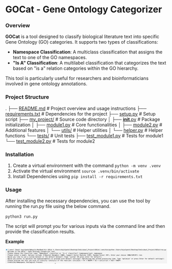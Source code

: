 # GOCat - Gene Ontology Categorizer

### Overview

**GOCat** is a tool designed to classify biological literature text into specific Gene Ontology (GO) categories. It supports two types of classifications:

* **Namespace Classification**: A multiclass classification that assigns the text to one of the GO namespaces.
* **"Is A" Classification**: A multilabel classification that categorizes the text based on "is a" relation categories within the GO hierarchy.

This tool is particularly useful for researchers and bioinformaticians involved in gene ontology annotations.

### Project Structure

.
├── [README.md](README.md)               # Project overview and usage instructions
├── [requirements.txt](requirements.txt) # Dependencies for the project
├── [setup.py](setup.py)                 # Setup script
├── [my_project/](my_project)            # Source code directory
│   ├── [__init__.py](my_project/__init__.py)         # Package initialization
│   ├── [module1.py](my_project/module1.py)          # Core functionalities
│   ├── [module2.py](my_project/module2.py)          # Additional features
│   └── [utils/](my_project/utils)                   # Helper utilities
│       └── [helper.py](my_project/utils/helper.py)  # Helper functions
└── [tests/](tests)                     # Unit tests
    ├── [test_module1.py](tests/test_module1.py)     # Tests for module1
    └── [test_module2.py](tests/test_module2.py)     # Tests for module2


### Installation

1. Create a virtual environment with the command
`python -m venv .venv`
2. Activate the virtual environment
`source .venv/bin/activate`
3. Install Dependencies using 
`pip install -r requirements.txt`

### Usage

After installing the necessary dependencies, you can use the tool by running the run.py file using the below command.

`python3 run.py`

 The script will prompt you for various inputs via the command line and then provide the classification results.

**Example**

![Example on how to run run.py in CLI](images/example.png)
